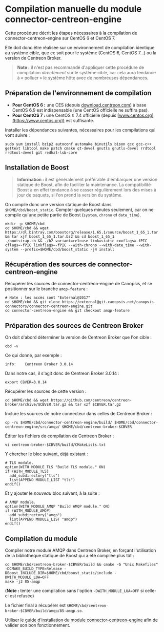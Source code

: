 # Compilation manuelle du module connector-centreon-engine

Cette procédure décrit les étapes nécessaires à la compilation de connector-centreon-engine sur CentOS 6 et CentOS 7.

Elle doit donc être réalisée sur un environnement de compilation identique au système cible, que ce soit pour le système (CentOS 6, CentOS 7…) ou la version de Centreon Broker.

> **Note :** il n'est pas recommandé d'appliquer cette procédure de compilation *directement* sur le système cible, car cela aura tendance à « polluer » le système hôte avec de nombreuses dépendances.

## Préparation de l'environnement de compilation

*  **Pour CentOS 6 :** une CES (depuis [download.centreon.com](https://download.centreon.com)) à base CentOS 6.9 est indispensable (une CentOS officielle ne suffira pas).
*  **Pour CentOS 7 :** une CentOS ≥ 7.4 officielle (depuis [www.centos.org](https://www.centos.org)) est suffisante.

Installer les dépendances suivantes, nécessaires pour les compilations qui vont suivre :
```shell
sudo yum install bzip2 autoconf automake binutils bison gcc gcc-c++ gettext libtool make patch cmake qt-devel gnutls gnutls-devel rrdtool rrdtool-devel git redhat-lsb-core
```

## Installation de Boost

> **Information :** il est généralement préférable d'embarquer une version statique de Boost, afin de faciliter la maintenance. La compatibilité Boost a en effet tendance à se casser régulièrement lors des mises à jour de paquets, si l'on prend la version du système.

On compile donc une version statique de Boost dans `$HOME/cbd/boost_static`. Compter quelques minutes seulement, car on ne compile qu'une petite partie de Boost (`system`, `chrono` et `date_time`).
```shell
mkdir -p $HOME/cbd
cd $HOME/cbd && wget https://dl.bintray.com/boostorg/release/1.65.1/source/boost_1_65_1.tar.bz2 && tar xjf boost_1_65_1.tar.bz2 && cd boost_1_65_1
./bootstrap.sh && ./b2 variant=release link=static cxxflags=-fPIC cflags=-fPIC linkflags=-fPIC --with-chrono --with-date_time --with-system --prefix=$HOME/cbd/boost_static -j4 install
```

## Récupération des sources de connector-centreon-engine

Récupérer les sources de connector-centreon-engine de Canopsis, et se positionner sur le branche `amqp-feature` :
```shell
# Note : les accès sont "External@2017"
cd $HOME/cbd && git clone https://external@git.canopsis.net/canopsis-connectors/connector-centreon-engine.git
cd connector-centreon-engine && git checkout amqp-feature
```

## Préparation des sources de Centreon Broker

On doit d'abord déterminer la version de Centreon Broker que l'on cible :
```shell
cbd -v
```

Ce qui donne, par exemple :
```
info:    Centreon Broker 3.0.14
```

Dans notre cas, il s'agit donc de Centreon Broker 3.0.14 :
```shell
export CBVER=3.0.14
```

Récupérer les sources de cette version :
```shell
cd $HOME/cbd && wget https://github.com/centreon/centreon-broker/archive/$CBVER.tar.gz && tar xzf $CBVER.tar.gz
```

Inclure les sources de notre connecteur dans celles de Centreon Broker :
```shell
cp -ru $HOME/cbd/connector-centreon-engine/build/ $HOME/cbd/connector-centreon-engine/src/amqp/ $HOME/cbd/centreon-broker-$CBVER
```

Éditer les fichiers de compilation de Centreon Broker :
```shell
vi centreon-broker-$CBVER/build/CMakeLists.txt
```

Y chercher le bloc suivant, déjà existant :
```
# TLS module.
option(WITH_MODULE_TLS "Build TLS module." ON)
if (WITH_MODULE_TLS)
  add_subdirectory("tls")
  list(APPEND MODULE_LIST "tls")
endif()
```

Et y ajouter le *nouveau* bloc suivant, à la suite :
```
# AMQP module.
option(WITH_MODULE_AMQP "Build AMQP module." ON)
if (WITH_MODULE_AMQP)
  add_subdirectory("amqp")
  list(APPEND MODULE_LIST "amqp")
endif()
```

## Compilation du module

Compiler notre module AMQP dans Centreon Broker, en forçant l'utilisation de la bibliothèque statique de Boost qui a été compilée plus tôt :
```shell
cd $HOME/cbd/centreon-broker-$CBVER/build && cmake -G "Unix Makefiles" -DCMAKE_BUILD_TYPE=Release -DBoost_INCLUDE_DIR=$HOME/cbd/boost_static/include -DWITH_MODULE_LUA=OFF
make -j3 85-amqp
```

(**Note :** tenter une compilation sans l'option `-DWITH_MODULE_LUA=OFF` si celle-ci est refusée)

Le fichier final à récupérer est `$HOME/cbd/centreon-broker-$CBVER/build/amqp/85-amqp.so`.

Utiliser le [guide d'installation du module connector-centreon-engine](Centreon.md) afin de valider son bon fonctionnement.

